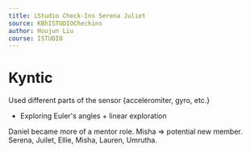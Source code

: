 ```yaml
---
title: iStudio Check-Ins Serena Juliet
source: KBhISTUDIOCheckins
author: Houjun Liu
course: ISTUDIO
---
```


# Kyntic 
Used different parts of the sensor {acceleromiter, gyro, etc.}

- Exploring Euler's angles + linear exploration

Daniel became more of a mentor role. Misha => potential new member. Serena, Juilet, Ellie, Misha, Lauren, Umrutha.

